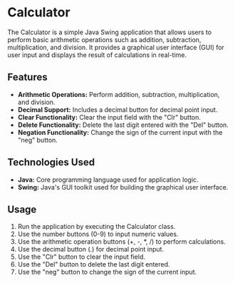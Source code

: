 # Calculator

The Calculator is a simple Java Swing application that allows users to perform basic arithmetic operations such as addition, subtraction, multiplication, and division. It provides a graphical user interface (GUI) for user input and displays the result of calculations in real-time.

## Features

- **Arithmetic Operations:** Perform addition, subtraction, multiplication, and division.
- **Decimal Support:** Includes a decimal button for decimal point input.
- **Clear Functionality:** Clear the input field with the "Clr" button.
- **Delete Functionality:** Delete the last digit entered with the "Del" button.
- **Negation Functionality:** Change the sign of the current input with the "neg" button.

## Technologies Used

- **Java:** Core programming language used for application logic.
- **Swing:** Java's GUI toolkit used for building the graphical user interface.

## Usage

1. Run the application by executing the Calculator class.
2. Use the number buttons (0-9) to input numeric values.
3. Use the arithmetic operation buttons (+, -, *, /) to perform calculations.
4. Use the decimal button (.) for decimal point input.
5. Use the "Clr" button to clear the input field.
6. Use the "Del" button to delete the last digit entered.
7. Use the "neg" button to change the sign of the current input.


